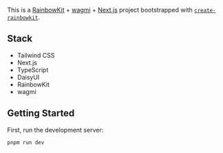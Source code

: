 This is a [RainbowKit](https://rainbowkit.com) + [wagmi](https://wagmi.sh) + [Next.js](https://nextjs.org/) project bootstrapped with [`create-rainbowkit`](https://github.com/rainbow-me/rainbowkit/tree/main/packages/create-rainbowkit).

## Stack
- Tailwind CSS
- Next.js
- TypeScript
- DaisyUI
- RainbowKit
- wagmi

## Getting Started

First, run the development server:

```bash
pnpm run dev
```
